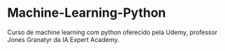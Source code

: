 # Machine-Learning-Python
Curso de machine learning com python oferecido pela Udemy, professor Jones Granatyr da IA Expert Academy.
